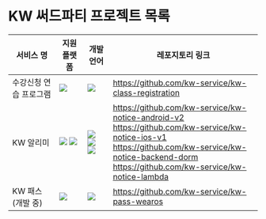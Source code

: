 # KW 써드파티 프로젝트 목록

서비스 명 | 지원 플랫폼 | 개발 언어 | 레포지토리 링크
---|---|---|---
수강신청 연습 프로그램 | <img src="https://img.shields.io/badge/Windows-blue?&logo=windows" /> | <img src="https://img.shields.io/badge/C%23-white?style=flat-square&logo=csharp&logoColor=178600" /> | https://github.com/kw-service/kw-class-registration
KW 알리미 | <img src="https://img.shields.io/badge/Android-30D780?&logo=android&logoColor=white" /> <img src="https://img.shields.io/badge/iOS-black?logo=ios" /> | <img src="https://img.shields.io/badge/Kotlin-white?style=flat-square&logo=kotlin"/> <img src="https://img.shields.io/badge/Swift-white?style=flat-square&logo=swift"/> <img src="https://img.shields.io/badge/Python-white?style=flat-square&logo=python"/> | https://github.com/kw-service/kw-notice-android-v2 <br> https://github.com/kw-service/kw-notice-ios-v1 <br> https://github.com/kw-service/kw-notice-backend-dorm <br> https://github.com/kw-service/kw-notice-lambda
KW 패스(개발 중) | <img src="https://img.shields.io/badge/Android Wear-30D780?&logo=android&logoColor=white" /> | <img src="https://img.shields.io/badge/Kotlin-white?style=flat-square&logo=kotlin"/> | https://github.com/kw-service/kw-pass-wearos
